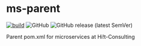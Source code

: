 # ms-parent

[![build](https://github.com/hiit-consulting-fr/ms-parent/actions/workflows/build.yml/badge.svg)](https://github.com/hiit-consulting-fr/ms-parent/actions/workflows/build.yml)
![GitHub](https://img.shields.io/github/license/hiit-consulting-fr/ms-parent)
![GitHub release (latest SemVer)](https://img.shields.io/github/v/release/hiit-consulting-fr/ms-parent)


Parent pom.xml for microservices at Hi!t-Consulting